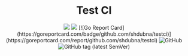 <h1 align="center">Test CI</h1>

<p align="center">
  <a href="https://github.com/shdubna/testci/actions?query=workflow%3Arelease"><img src="https://github.com/shdubna/testci/workflows/release/badge.svg" /></a>
  <a href="https://github.com/shdubna/testci/actions?query=workflow%3codeql-analysis"><img src="https://github.com/shdubna/testci/workflows/codeql-analysis/badge.svg" /></a>
  [![Go Report Card](https://goreportcard.com/badge/github.com/shdubna/testci)](https://goreportcard.com/report/github.com/shdubna/testci)
  <img alt="GitHub" src="https://img.shields.io/github/license/shdubna/testci">
  <img alt="GitHub tag (latest SemVer)" src="https://img.shields.io/github/v/tag/shdubna/testci?label=latest">
</p>
